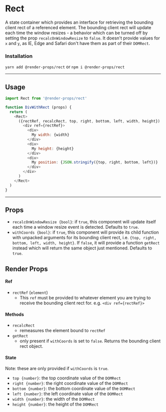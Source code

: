 # Rect
A state container which provides an interface for retrieving the bounding
client rect of a referenced element. The bounding client rect will update
each time the window resizes - a behavior which can be turned off by setting
the prop `recalcOnWindowResize` to `false`. It doesn't provide values for `x` and
`y`, as IE, Edge and Safari don't have them as part of their `DOMRect`.


### Installation
```yarn add @render-props/rect``` or ```npm i @render-props/rect```


____


## Usage
```js
import Rect from '@render-props/rect'

function DivWithRect (props) {
  return (
    <Rect>
      ({rectRef, recalcRect, top, right, bottom, left, width, height}) => (
        <div ref={rectRef}>
          <div>
            My width: {width}
          </div>
          <div>
            My height: {height}
          </div>
          <div>
            My position: {JSON.stringify({top, right, bottom, left})}
          </div>
        </div>
      )
    </Rect>
  )
}
```

____

## Props
- `recalcOnWindowResize {bool}`: if `true`, this component will update itself
each time a window resize event is detected. Defaults to `true`.
- `withCoords {bool}`: if `true`, this component will provide its child function
with unpacked arguments for its bounding client rect, i.e.
`{top, right, bottom, left, width, height}`. If `false`, it will provide a
function `getRect` instead which will return the same object just mentioned.
Defaults to `true`.

## Render Props

#### Ref
- `rectRef` (`element`)
  - This `ref` must be provided to whatever element you are trying to receive the
    bounding client rect for. e.g. `<div ref={rectRef}>`

#### Methods
- `recalcRect`
  - remeasures the element bound to `rectRef`
- `getRect`
  - only present if `withCoords` is set to `false`. Returns the bounding client
    rect object.

#### State
Note: these are only provided if `withCoords` is `true`.

- `top {number}`: the top coordinate value of the `DOMRect`
- `right {number}`: the right coordinate value of the `DOMRect`
- `bottom {number}`: the bottom coordinate value of the `DOMRect`
- `left {number}`: the left coordinate value of the `DOMRect`
- `width {number}`: the width of the `DOMRect`
- `height {number}`: the height of the `DOMRect`
